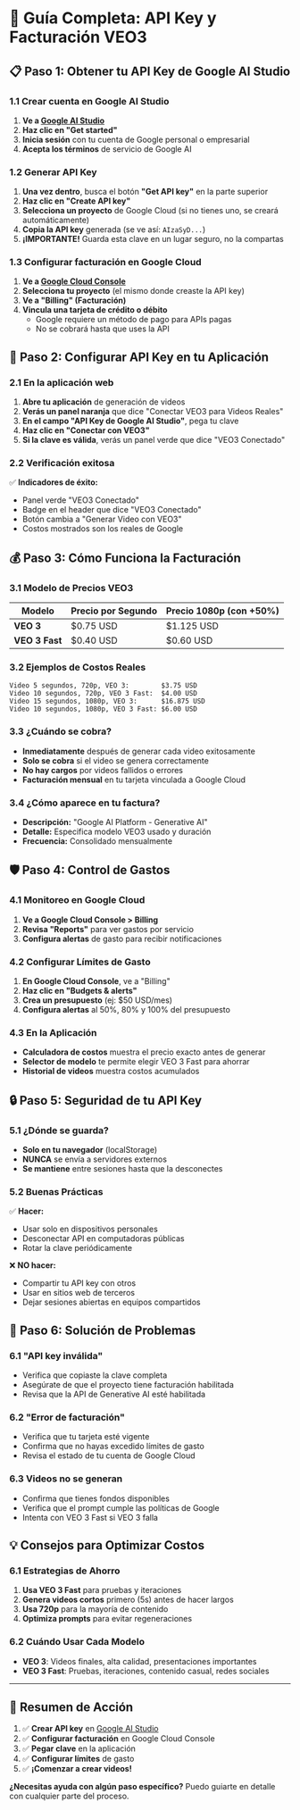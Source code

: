 # 🔑 Guía Completa: API Key y Facturación VEO3

## 📋 Paso 1: Obtener tu API Key de Google AI Studio

### 1.1 Crear cuenta en Google AI Studio
1. **Ve a [Google AI Studio](https://ai.google.dev)**
2. **Haz clic en "Get started"**
3. **Inicia sesión** con tu cuenta de Google personal o empresarial
4. **Acepta los términos** de servicio de Google AI

### 1.2 Generar API Key
1. **Una vez dentro**, busca el botón **"Get API key"** en la parte superior
2. **Haz clic en "Create API key"**
3. **Selecciona un proyecto** de Google Cloud (si no tienes uno, se creará automáticamente)
4. **Copia la API key** generada (se ve así: `AIzaSyD...`)
5. **¡IMPORTANTE!** Guarda esta clave en un lugar seguro, no la compartas

### 1.3 Configurar facturación en Google Cloud
1. **Ve a [Google Cloud Console](https://console.cloud.google.com)**
2. **Selecciona tu proyecto** (el mismo donde creaste la API key)
3. **Ve a "Billing" (Facturación)**
4. **Vincula una tarjeta de crédito o débito**
   - Google requiere un método de pago para APIs pagas
   - No se cobrará hasta que uses la API

## 📱 Paso 2: Configurar API Key en tu Aplicación

### 2.1 En la aplicación web
1. **Abre tu aplicación** de generación de videos
2. **Verás un panel naranja** que dice "Conectar VEO3 para Videos Reales"
3. **En el campo "API Key de Google AI Studio"**, pega tu clave
4. **Haz clic en "Conectar con VEO3"**
5. **Si la clave es válida**, verás un panel verde que dice "VEO3 Conectado"

### 2.2 Verificación exitosa
✅ **Indicadores de éxito:**
- Panel verde "VEO3 Conectado"
- Badge en el header que dice "VEO3 Conectado"
- Botón cambia a "Generar Video con VEO3"
- Costos mostrados son los reales de Google

## 💰 Paso 3: Cómo Funciona la Facturación

### 3.1 Modelo de Precios VEO3
| Modelo | Precio por Segundo | Precio 1080p (con +50%) |
|--------|-------------------|-------------------------|
| **VEO 3** | $0.75 USD | $1.125 USD |
| **VEO 3 Fast** | $0.40 USD | $0.60 USD |

### 3.2 Ejemplos de Costos Reales
```
Video 5 segundos, 720p, VEO 3:        $3.75 USD
Video 10 segundos, 720p, VEO 3 Fast:  $4.00 USD
Video 15 segundos, 1080p, VEO 3:      $16.875 USD
Video 10 segundos, 1080p, VEO 3 Fast: $6.00 USD
```

### 3.3 ¿Cuándo se cobra?
- **Inmediatamente** después de generar cada video exitosamente
- **Solo se cobra** si el video se genera correctamente
- **No hay cargos** por videos fallidos o errores
- **Facturación mensual** en tu tarjeta vinculada a Google Cloud

### 3.4 ¿Cómo aparece en tu factura?
- **Descripción:** "Google AI Platform - Generative AI"
- **Detalle:** Especifica modelo VEO3 usado y duración
- **Frecuencia:** Consolidado mensualmente

## 🛡️ Paso 4: Control de Gastos

### 4.1 Monitoreo en Google Cloud
1. **Ve a Google Cloud Console > Billing**
2. **Revisa "Reports"** para ver gastos por servicio
3. **Configura alertas** de gasto para recibir notificaciones

### 4.2 Configurar Límites de Gasto
1. **En Google Cloud Console**, ve a "Billing"
2. **Haz clic en "Budgets & alerts"**
3. **Crea un presupuesto** (ej: $50 USD/mes)
4. **Configura alertas** al 50%, 80% y 100% del presupuesto

### 4.3 En la Aplicación
- **Calculadora de costos** muestra el precio exacto antes de generar
- **Selector de modelo** te permite elegir VEO 3 Fast para ahorrar
- **Historial de videos** muestra costos acumulados

## 🔒 Paso 5: Seguridad de tu API Key

### 5.1 ¿Dónde se guarda?
- **Solo en tu navegador** (localStorage)
- **NUNCA** se envía a servidores externos
- **Se mantiene** entre sesiones hasta que la desconectes

### 5.2 Buenas Prácticas
✅ **Hacer:**
- Usar solo en dispositivos personales
- Desconectar API en computadoras públicas
- Rotar la clave periódicamente

❌ **NO hacer:**
- Compartir tu API key con otros
- Usar en sitios web de terceros
- Dejar sesiones abiertas en equipos compartidos

## 🚨 Paso 6: Solución de Problemas

### 6.1 "API key inválida"
- Verifica que copiaste la clave completa
- Asegúrate de que el proyecto tiene facturación habilitada
- Revisa que la API de Generative AI esté habilitada

### 6.2 "Error de facturación"
- Verifica que tu tarjeta esté vigente
- Confirma que no hayas excedido límites de gasto
- Revisa el estado de tu cuenta de Google Cloud

### 6.3 Videos no se generan
- Confirma que tienes fondos disponibles
- Verifica que el prompt cumple las políticas de Google
- Intenta con VEO 3 Fast si VEO 3 falla

## 💡 Consejos para Optimizar Costos

### 6.1 Estrategias de Ahorro
1. **Usa VEO 3 Fast** para pruebas y iteraciones
2. **Genera videos cortos** primero (5s) antes de hacer largos
3. **Usa 720p** para la mayoría de contenido
4. **Optimiza prompts** para evitar regeneraciones

### 6.2 Cuándo Usar Cada Modelo
- **VEO 3**: Videos finales, alta calidad, presentaciones importantes
- **VEO 3 Fast**: Pruebas, iteraciones, contenido casual, redes sociales

---

## 🎯 Resumen de Acción

1. ✅ **Crear API key** en [Google AI Studio](https://ai.google.dev)
2. ✅ **Configurar facturación** en Google Cloud Console
3. ✅ **Pegar clave** en la aplicación
4. ✅ **Configurar límites** de gasto
5. ✅ **¡Comenzar a crear videos!**

**¿Necesitas ayuda con algún paso específico?** Puedo guiarte en detalle con cualquier parte del proceso.